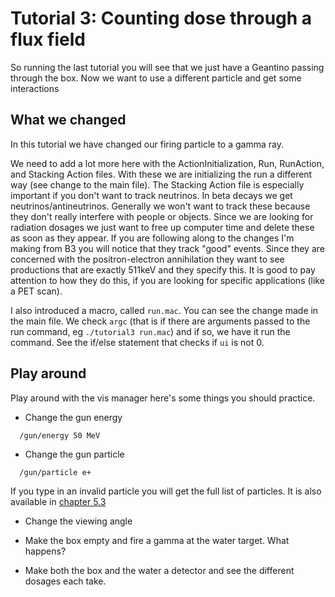 # Tutorial 3: Counting dose through a flux field

So running the last tutorial you will see that we just have a Geantino passing through the box. Now we want to use a different particle and get some interactions

What we changed
-----------
In this tutorial we have changed our firing particle to a gamma ray.  

We need to add a lot more here with the ActionInitialization, Run, RunAction, and Stacking Action files. With these we are initializing the run a different way (see change to the main file). The Stacking Action file is especially important if you don't want to track neutrinos. In beta decays we get neutrinos/antineutrinos. Generally we won't want to track these because they don't really interfere with people or objects. Since we are looking for radiation dosages we just want to free up computer time and delete these as soon as they appear. If you are following along to the changes I'm making from B3 you will notice that they track "good" events. Since they are concerned with the positron-electron annihilation they want to see productions that are exactly 511keV and they specify this. It is good to pay attention to how they do this, if you are looking for specific applications (like a PET scan).

I also introduced a macro, called `run.mac`. You can see the change made in the main file. We check `argc` (that is if there are arguments passed to the run command, eg `./tutorial3 run.mac`) and if so, we have it run the command. See the if/else statement that checks if `ui` is not 0.

Play around
-------------
Play around with the vis manager here's some things you should practice.

- Change the gun energy
``` 
  /gun/energy 50 MeV
```
- Change the gun particle
```
  /gun/particle e+
```
If you type in an invalid particle you will get the full list of particles. 
It is also available in [chapter 5.3](http://geant4.cern.ch/G4UsersDocuments/UsersGuides/ForApplicationDeveloper/html/TrackingAndPhysics/particle.html)
- Change the viewing angle

- Make the box empty and fire a gamma at the water target. What happens? 

- Make both the box and the water a detector and see the different dosages each take.

